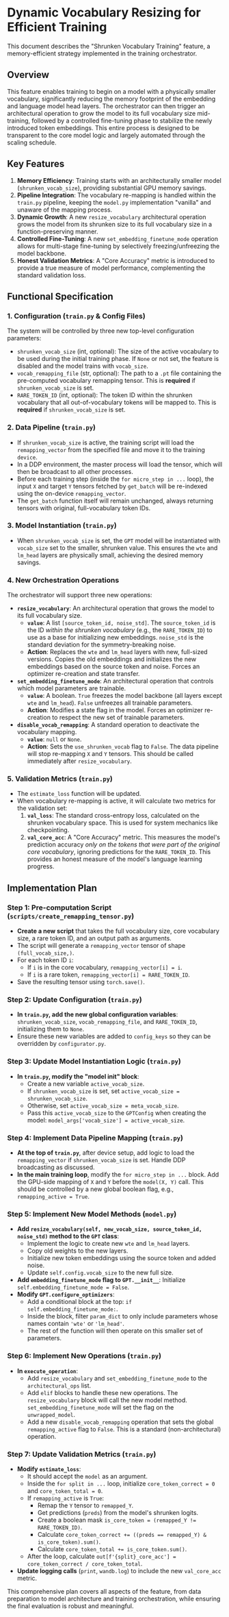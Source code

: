 

# Dynamic Vocabulary Resizing for Efficient Training

This document describes the "Shrunken Vocabulary Training" feature, a memory-efficient strategy implemented in the training orchestrator.

## Overview

This feature enables training to begin on a model with a physically smaller vocabulary, significantly reducing the memory footprint of the embedding and language model head layers. The orchestrator can then trigger an architectural operation to grow the model to its full vocabulary size mid-training, followed by a controlled fine-tuning phase to stabilize the newly introduced token embeddings. This entire process is designed to be transparent to the core model logic and largely automated through the scaling schedule.

## Key Features

1.  **Memory Efficiency**: Training starts with an architecturally smaller model (`shrunken_vocab_size`), providing substantial GPU memory savings.
2.  **Pipeline Integration**: The vocabulary re-mapping is handled within the `train.py` pipeline, keeping the `model.py` implementation "vanilla" and unaware of the mapping process.
3.  **Dynamic Growth**: A new `resize_vocabulary` architectural operation grows the model from its shrunken size to its full vocabulary size in a function-preserving manner.
4.  **Controlled Fine-Tuning**: A new `set_embedding_finetune_mode` operation allows for multi-stage fine-tuning by selectively freezing/unfreezing the model backbone.
5.  **Honest Validation Metrics**: A "Core Accuracy" metric is introduced to provide a true measure of model performance, complementing the standard validation loss.

## Functional Specification

### 1. Configuration (`train.py` & Config Files)

The system will be controlled by three new top-level configuration parameters:

*   `shrunken_vocab_size` (int, optional): The size of the active vocabulary to be used during the initial training phase. If `None` or not set, the feature is disabled and the model trains with `vocab_size`.
*   `vocab_remapping_file` (str, optional): The path to a `.pt` file containing the pre-computed vocabulary remapping tensor. This is **required** if `shrunken_vocab_size` is set.
*   `RARE_TOKEN_ID` (int, optional): The token ID within the shrunken vocabulary that all out-of-vocabulary tokens will be mapped to. This is **required** if `shrunken_vocab_size` is set.

### 2. Data Pipeline (`train.py`)

*   If `shrunken_vocab_size` is active, the training script will load the `remapping_vector` from the specified file and move it to the training `device`.
*   In a DDP environment, the master process will load the tensor, which will then be broadcast to all other processes.
*   Before each training step (inside the `for micro_step in ...` loop), the input `X` and target `Y` tensors fetched by `get_batch` will be re-indexed using the on-device `remapping_vector`.
*   The `get_batch` function itself will remain unchanged, always returning tensors with original, full-vocabulary token IDs.

### 3. Model Instantiation (`train.py`)

*   When `shrunken_vocab_size` is set, the `GPT` model will be instantiated with `vocab_size` set to the smaller, shrunken value. This ensures the `wte` and `lm_head` layers are physically small, achieving the desired memory savings.

### 4. New Orchestration Operations

The orchestrator will support three new operations:

*   **`resize_vocabulary`**: An architectural operation that grows the model to its full vocabulary size.
    *   **`value`**: A list `[source_token_id, noise_std]`. The `source_token_id` is the ID *within the shrunken vocabulary* (e.g., the `RARE_TOKEN_ID`) to use as a base for initializing new embeddings. `noise_std` is the standard deviation for the symmetry-breaking noise.
    *   **Action**: Replaces the `wte` and `lm_head` layers with new, full-sized versions. Copies the old embeddings and initializes the new embeddings based on the source token and noise. Forces an optimizer re-creation and state transfer.
*   **`set_embedding_finetune_mode`**: An architectural operation that controls which model parameters are trainable.
    *   **`value`**: A boolean. `True` freezes the model backbone (all layers except `wte` and `lm_head`). `False` unfreezes all trainable parameters.
    *   **Action**: Modifies a state flag in the model. Forces an optimizer re-creation to respect the new set of trainable parameters.
*   **`disable_vocab_remapping`**: A standard operation to deactivate the vocabulary mapping.
    *   **`value`**: `null` or `None`.
    *   **Action**: Sets the `use_shrunken_vocab` flag to `False`. The data pipeline will stop re-mapping `X` and `Y` tensors. This should be called immediately after `resize_vocabulary`.

### 5. Validation Metrics (`train.py`)

*   The `estimate_loss` function will be updated.
*   When vocabulary re-mapping is active, it will calculate two metrics for the validation set:
    1.  **`val_loss`**: The standard cross-entropy loss, calculated on the shrunken vocabulary space. This is used for system mechanics like checkpointing.
    2.  **`val_core_acc`**: A "Core Accuracy" metric. This measures the model's prediction accuracy *only on the tokens that were part of the original core vocabulary*, ignoring predictions for the `RARE_TOKEN_ID`. This provides an honest measure of the model's language learning progress.

## Implementation Plan

### Step 1: Pre-computation Script (`scripts/create_remapping_tensor.py`)

*   **Create a new script** that takes the full vocabulary size, core vocabulary size, a rare token ID, and an output path as arguments.
*   The script will generate a `remapping_vector` tensor of shape `(full_vocab_size,)`.
*   For each token ID `i`:
    *   If `i` is in the core vocabulary, `remapping_vector[i] = i`.
    *   If `i` is a rare token, `remapping_vector[i] = RARE_TOKEN_ID`.
*   Save the resulting tensor using `torch.save()`.

### Step 2: Update Configuration (`train.py`)

*   **In `train.py`, add the new global configuration variables**: `shrunken_vocab_size`, `vocab_remapping_file`, and `RARE_TOKEN_ID`, initializing them to `None`.
*   Ensure these new variables are added to `config_keys` so they can be overridden by `configurator.py`.

### Step 3: Update Model Instantiation Logic (`train.py`)

*   **In `train.py`, modify the "model init" block**:
    *   Create a new variable `active_vocab_size`.
    *   If `shrunken_vocab_size` is set, set `active_vocab_size = shrunken_vocab_size`.
    *   Otherwise, set `active_vocab_size = meta_vocab_size`.
    *   Pass this `active_vocab_size` to the `GPTConfig` when creating the model: `model_args['vocab_size'] = active_vocab_size`.

### Step 4: Implement Data Pipeline Mapping (`train.py`)

*   **At the top of `train.py`**, after device setup, add logic to load the `remapping_vector` if `shrunken_vocab_size` is set. Handle DDP broadcasting as discussed.
*   **In the main training loop**, modify the `for micro_step in ...` block. Add the GPU-side mapping of `X` and `Y` before the `model(X, Y)` call. This should be controlled by a new global boolean flag, e.g., `remapping_active = True`.

### Step 5: Implement New Model Methods (`model.py`)

*   **Add `resize_vocabulary(self, new_vocab_size, source_token_id, noise_std)` method to the `GPT` class**:
    *   Implement the logic to create new `wte` and `lm_head` layers.
    *   Copy old weights to the new layers.
    *   Initialize new token embeddings using the source token and added noise.
    *   Update `self.config.vocab_size` to the new full size.
*   **Add `embedding_finetune_mode` flag to `GPT.__init__`**: Initialize `self.embedding_finetune_mode = False`.
*   **Modify `GPT.configure_optimizers`**:
    *   Add a conditional block at the top: `if self.embedding_finetune_mode:`.
    *   Inside the block, filter `param_dict` to only include parameters whose names contain `'wte'` or `'lm_head'`.
    *   The rest of the function will then operate on this smaller set of parameters.

### Step 6: Implement New Operations (`train.py`)

*   **In `execute_operation`**:
    *   Add `resize_vocabulary` and `set_embedding_finetune_mode` to the `architectural_ops` list.
    *   Add `elif` blocks to handle these new operations. The `resize_vocabulary` block will call the new model method. `set_embedding_finetune_mode` will set the flag on the `unwrapped_model`.
    *   Add a new `disable_vocab_remapping` operation that sets the global `remapping_active` flag to `False`. This is a standard (non-architectural) operation.

### Step 7: Update Validation Metrics (`train.py`)

*   **Modify `estimate_loss`**:
    *   It should accept the `model` as an argument.
    *   Inside the `for split in ...` loop, initialize `core_token_correct = 0` and `core_token_total = 0`.
    *   If `remapping_active` is `True`:
        *   Remap the `Y` tensor to `remapped_Y`.
        *   Get predictions (`preds`) from the model's shrunken logits.
        *   Create a boolean mask `is_core_token = (remapped_Y != RARE_TOKEN_ID)`.
        *   Calculate `core_token_correct += ((preds == remapped_Y) & is_core_token).sum()`.
        *   Calculate `core_token_total += is_core_token.sum()`.
    *   After the loop, calculate `out[f'{split}_core_acc'] = core_token_correct / core_token_total`.
*   **Update logging calls** (`print`, `wandb.log`) to include the new `val_core_acc` metric.

This comprehensive plan covers all aspects of the feature, from data preparation to model architecture and training orchestration, while ensuring the final evaluation is robust and meaningful.
